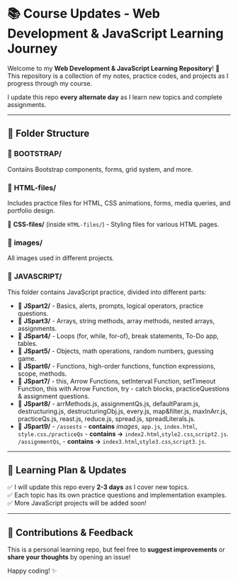 # 📚 Course Updates - Web Development & JavaScript Learning Journey  

Welcome to my **Web Development & JavaScript Learning Repository**! 🚀  
This repository is a collection of my notes, practice codes, and projects as I progress through my course.  

I update this repo **every alternate day** as I learn new topics and complete assignments.  

---

## 📂 Folder Structure  

### 🔹 **BOOTSTRAP/**  
Contains Bootstrap components, forms, grid system, and more.  

### 🔹 **HTML-files/**  
Includes practice files for HTML, CSS animations, forms, media queries, and portfolio design.  

📁 **CSS-files/** (inside `HTML-files/`) - Styling files for various HTML pages.  

### 🔹 **images/**  
All images used in different projects.  

### 🔹 **JAVASCRIPT/**  
This folder contains JavaScript practice, divided into different parts:  

- 📁 **JSpart2/** - Basics, alerts, prompts, logical operators, practice questions.  
- 📁 **JSpart3/** - Arrays, string methods, array methods, nested arrays, assignments.  
- 📁 **JSpart4/** - Loops (for, while, for-of), break statements, To-Do app, tables.  
- 📁 **JSpart5/** - Objects, math operations, random numbers, guessing game.  
- 📁 **JSpart6/** - Functions, high-order functions, function expressions, scope, methods.  
- 📁 **JSpart7/** - this, Arrow Functions, setInterval Function, setTimeout Function, this with Arrow Function, try - catch blocks, practiceQuestions & assignment questions.
- 📁 **JSpart8/** - arrMethods.js, assignmentQs.js, defaultParam.js, destructuring.js, destructuringObj.js, every.js, map&filter.js, maxInArr.js, practiceQs.js, reast.js, reduce.js, spread.js, spreadLiterals.js.
- 📁 **JSpart9/** - `/assests` - **contains** *images*, `app.js`, `index.html`, `style.css`.`/practiceQs` - **contains ->** `index2.html`,`style2.css`,`script2.js`. `/assignmentQs`, - **contains ->** `index3.html`,`style3.css`,`script3.js`.
---

## 📌 Learning Plan & Updates  

✅ I will update this repo every **2-3 days** as I cover new topics.  
✅ Each topic has its own practice questions and implementation examples.  
✅ More JavaScript projects will be added soon!  

---

## 🤝 Contributions & Feedback  

This is a personal learning repo, but feel free to **suggest improvements** or **share your thoughts** by opening an issue!  

Happy coding! ✨  
